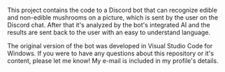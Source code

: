 This project contains the code to a Discord bot that can recognize edible and non-edible mushrooms on a picture, which is sent by the user on the Discord chat. After that it's 
analyzed by the bot's integrated AI and the results are sent back to the user with an easy to understand language.

The original version of the bot was developed in Visual Studio Code for Windows. If you were to have any questions about this repository or it's content, please let me know!
My e-mail is included in my profile's details.

